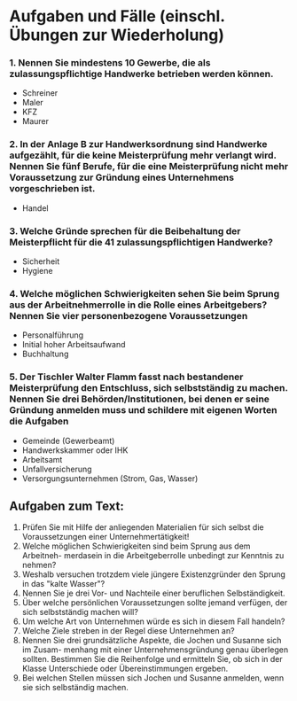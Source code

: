 # Aufgaben und Fälle (einschl. Übungen zur Wiederholung)

### 1. Nennen Sie mindestens 10 Gewerbe, die als zulassungspflichtige Handwerke betrieben werden können.

+ Schreiner
+ Maler
+ KFZ
+ Maurer

### 2. In der Anlage B zur Handwerksordnung sind Handwerke aufgezählt, für die keine Meisterprüfung mehr verlangt wird. Nennen Sie fünf Berufe, für die eine Meisterprüfung nicht mehr Voraussetzung zur Gründung eines Unternehmens vorgeschrieben ist.

+ Handel

### 3. Welche Gründe sprechen für die Beibehaltung der Meisterpflicht für die 41 zulassungspflichtigen Handwerke?

+ Sicherheit
+ Hygiene

### 4. Welche möglichen Schwierigkeiten sehen Sie beim Sprung aus der Arbeitnehmerrolle in die Rolle eines Arbeitgebers? Nennen Sie vier personenbezogene Voraussetzungen

+ Personalführung
+ Initial hoher Arbeitsaufwand
+ Buchhaltung

### 5. Der Tischler Walter Flamm fasst nach bestandener Meisterprüfung den Entschluss, sich selbstständig zu machen. Nennen Sie drei Behörden/Institutionen, bei denen er seine Gründung anmelden muss und schildere mit eigenen Worten die Aufgaben

+ Gemeinde (Gewerbeamt)
+ Handwerkskammer oder IHK
+ Arbeitsamt
+ Unfallversicherung
+ Versorgungsunternehmen (Strom, Gas, Wasser)

## Aufgaben zum Text:

1. Prüfen Sie mit Hilfe der anliegenden Materialien für sich selbst die Voraussetzungen einer Unternehmertätigkeit! 
  1. Welche möglichen Schwierigkeiten sind beim Sprung aus dem Arbeitneh-
  merdasein in die Arbeitgeberrolle unbedingt zur Kenntnis zu nehmen?
  1. Weshalb versuchen trotzdem viele jüngere Existenzgründer den Sprung in
das "kalte Wasser"?
2. Nennen Sie je drei Vor- und Nachteile einer beruflichen Selbständigkeit.
3. Über welche persönlichen Voraussetzungen sollte jemand verfügen, der sich
selbstständig machen will?
4. Um welche Art von Unternehmen würde es sich in diesem Fall handeln?
5. Welche Ziele streben in der Regel diese Unternehmen an?
6. Nennen Sie drei grundsätzliche Aspekte, die Jochen und Susanne sich im Zusam-
menhang mit einer Unternehmensgründung genau überlegen sollten. Bestimmen
Sie die Reihenfolge und ermitteln Sie, ob sich in der Klasse Unterschiede oder
Übereinstimmungen ergeben.
7. Bei welchen Stellen müssen sich Jochen und Susanne anmelden, wenn sie sich
selbständig machen.